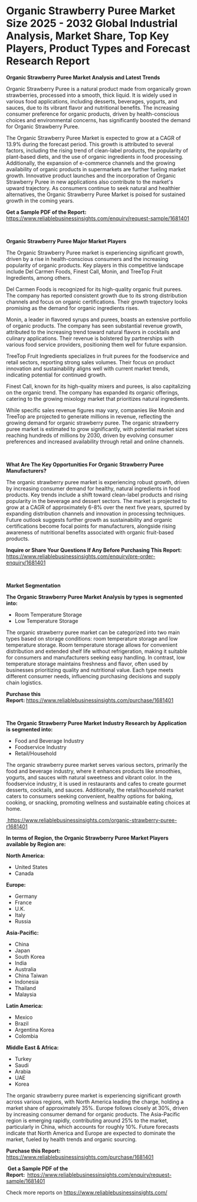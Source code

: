 <p><h1>Organic Strawberry Puree Market Size 2025 - 2032 Global Industrial Analysis, Market Share, Top Key Players, Product Types and Forecast Research Report</h1></p><p><strong>Organic Strawberry Puree Market Analysis and Latest Trends</strong></p>
<p><p>Organic Strawberry Puree is a natural product made from organically grown strawberries, processed into a smooth, thick liquid. It is widely used in various food applications, including desserts, beverages, yogurts, and sauces, due to its vibrant flavor and nutritional benefits. The increasing consumer preference for organic products, driven by health-conscious choices and environmental concerns, has significantly boosted the demand for Organic Strawberry Puree.</p><p>The Organic Strawberry Puree Market is expected to grow at a CAGR of 13.9% during the forecast period. This growth is attributed to several factors, including the rising trend of clean-label products, the popularity of plant-based diets, and the use of organic ingredients in food processing. Additionally, the expansion of e-commerce channels and the growing availability of organic products in supermarkets are further fueling market growth. Innovative product launches and the incorporation of Organic Strawberry Puree in new applications also contribute to the market's upward trajectory. As consumers continue to seek natural and healthier alternatives, the Organic Strawberry Puree Market is poised for sustained growth in the coming years.</p></p>
<p><strong>Get a Sample PDF of the Report:&nbsp;</strong> <a href="https://www.reliablebusinessinsights.com/enquiry/request-sample/1681401?utm_campaign=2099&utm_medium=2&utm_source=Github&utm_content=ia&utm_term=06032025&utm_id=organic-strawberry-puree">https://www.reliablebusinessinsights.com/enquiry/request-sample/1681401</a></p>
<p>&nbsp;</p>
<p><strong>Organic Strawberry Puree Major Market Players</strong></p>
<p><p>The Organic Strawberry Puree market is experiencing significant growth, driven by a rise in health-conscious consumers and the increasing popularity of organic products. Key players in this competitive landscape include Del Carmen Foods, Finest Call, Monin, and TreeTop Fruit Ingredients, among others.</p><p>Del Carmen Foods is recognized for its high-quality organic fruit purees. The company has reported consistent growth due to its strong distribution channels and focus on organic certifications. Their growth trajectory looks promising as the demand for organic ingredients rises.</p><p>Monin, a leader in flavored syrups and purees, boasts an extensive portfolio of organic products. The company has seen substantial revenue growth, attributed to the increasing trend toward natural flavors in cocktails and culinary applications. Their revenue is bolstered by partnerships with various food service providers, positioning them well for future expansion.</p><p>TreeTop Fruit Ingredients specializes in fruit purees for the foodservice and retail sectors, reporting strong sales volumes. Their focus on product innovation and sustainability aligns well with current market trends, indicating potential for continued growth.</p><p>Finest Call, known for its high-quality mixers and purees, is also capitalizing on the organic trend. The company has expanded its organic offerings, catering to the growing mixology market that prioritizes natural ingredients.</p><p>While specific sales revenue figures may vary, companies like Monin and TreeTop are projected to generate millions in revenue, reflecting the growing demand for organic strawberry puree. The organic strawberry puree market is estimated to grow significantly, with potential market sizes reaching hundreds of millions by 2030, driven by evolving consumer preferences and increased availability through retail and online channels.</p></p>
<p>&nbsp;</p>
<p><strong>What Are The Key Opportunities For Organic Strawberry Puree Manufacturers?</strong></p>
<p><p>The organic strawberry puree market is experiencing robust growth, driven by increasing consumer demand for healthy, natural ingredients in food products. Key trends include a shift toward clean-label products and rising popularity in the beverage and dessert sectors. The market is projected to grow at a CAGR of approximately 6-8% over the next five years, spurred by expanding distribution channels and innovation in processing techniques. Future outlook suggests further growth as sustainability and organic certifications become focal points for manufacturers, alongside rising awareness of nutritional benefits associated with organic fruit-based products.</p></p>
<p><strong>Inquire or Share Your Questions If Any Before Purchasing This Report:</strong> <a href="https://www.reliablebusinessinsights.com/enquiry/pre-order-enquiry/1681401?utm_campaign=2099&utm_medium=2&utm_source=Github&utm_content=ia&utm_term=06032025&utm_id=organic-strawberry-puree">https://www.reliablebusinessinsights.com/enquiry/pre-order-enquiry/1681401</a></p>
<p>&nbsp;</p>
<p><strong>Market Segmentation</strong></p>
<p><strong>The Organic Strawberry Puree Market Analysis by types is segmented into:</strong></p>
<p><ul><li>Room Temperature Storage</li><li>Low Temperature Storage</li></ul></p>
<p><p>The organic strawberry puree market can be categorized into two main types based on storage conditions: room temperature storage and low temperature storage. Room temperature storage allows for convenient distribution and extended shelf life without refrigeration, making it suitable for consumers and manufacturers seeking easy handling. In contrast, low temperature storage maintains freshness and flavor, often used by businesses prioritizing quality and nutritional value. Each type meets different consumer needs, influencing purchasing decisions and supply chain logistics.</p></p>
<p><strong>Purchase this Report:&nbsp;</strong><a href="https://www.reliablebusinessinsights.com/purchase/1681401?utm_campaign=2099&utm_medium=2&utm_source=Github&utm_content=ia&utm_term=06032025&utm_id=organic-strawberry-puree">https://www.reliablebusinessinsights.com/purchase/1681401</a></p>
<p>&nbsp;</p>
<p><strong>The Organic Strawberry Puree Market Industry Research by Application is segmented into:</strong></p>
<p><ul><li>Food and Beverage Industry</li><li>Foodservice Industry</li><li>Retail/Household</li></ul></p>
<p><p>The organic strawberry puree market serves various sectors, primarily the food and beverage industry, where it enhances products like smoothies, yogurts, and sauces with natural sweetness and vibrant color. In the foodservice industry, it is used in restaurants and cafes to create gourmet desserts, cocktails, and sauces. Additionally, the retail/household market caters to consumers seeking convenient, healthy options for baking, cooking, or snacking, promoting wellness and sustainable eating choices at home.</p></p>
<p><a href="https://www.reliablebusinessinsights.com/organic-strawberry-puree-r1681401?utm_campaign=2099&utm_medium=2&utm_source=Github&utm_content=ia&utm_term=06032025&utm_id=organic-strawberry-puree">&nbsp;https://www.reliablebusinessinsights.com/organic-strawberry-puree-r1681401</a></p>
<p><strong>In terms of Region, the Organic Strawberry Puree Market Players available by Region are:</strong></p>
<p>
    <p> <strong> North America: </strong>
        <ul>
            <li>United States</li>
            <li>Canada</li>
        </ul>
        </p> 
    <p> <strong> Europe: </strong>
        <ul>
            <li>Germany</li>
            <li>France</li>
            <li>U.K.</li>
            <li>Italy</li>
            <li>Russia</li>
        </ul>
        </p> 
    <p> <strong> Asia-Pacific: </strong>
        <ul>
            <li>China</li>
            <li>Japan</li>
            <li>South Korea</li>
            <li>India</li>
            <li>Australia</li>
            <li>China Taiwan</li>
            <li>Indonesia</li>
            <li>Thailand</li>
            <li>Malaysia</li>
        </ul>
        </p> 
    <p> <strong> Latin America: </strong>
        <ul>
            <li>Mexico</li>
            <li>Brazil</li>
            <li>Argentina Korea</li>
            <li>Colombia</li>
        </ul>
        </p> 
    <p> <strong> Middle East & Africa: </strong>
        <ul>
            <li>Turkey</li>
            <li>Saudi</li>
            <li>Arabia</li>
            <li>UAE</li>
            <li>Korea</li>
        </ul>
    </p>
    </p>
<p><p>The organic strawberry puree market is experiencing significant growth across various regions, with North America leading the charge, holding a market share of approximately 35%. Europe follows closely at 30%, driven by increasing consumer demand for organic products. The Asia-Pacific region is emerging rapidly, contributing around 25% to the market, particularly in China, which accounts for roughly 10%. Future forecasts indicate that North America and Europe are expected to dominate the market, fueled by health trends and organic sourcing.</p></p>
<p><strong>Purchase this Report: </strong><a href="https://www.reliablebusinessinsights.com/purchase/1681401?utm_campaign=2099&utm_medium=2&utm_source=Github&utm_content=ia&utm_term=06032025&utm_id=organic-strawberry-puree">https://www.reliablebusinessinsights.com/purchase/1681401</a></p>
<p>&nbsp;<strong>Get a Sample PDF of the Report:&nbsp;&nbsp;</strong><a href="https://www.reliablebusinessinsights.com/enquiry/request-sample/1681401?utm_campaign=2099&utm_medium=2&utm_source=Github&utm_content=ia&utm_term=06032025&utm_id=organic-strawberry-puree">https://www.reliablebusinessinsights.com/enquiry/request-sample/1681401</a></p>
<p><strong></strong></p>
<p>Check more reports on <a href="https://www.reliablebusinessinsights.com/?utm_campaign=2099&utm_medium=2&utm_source=Github&utm_content=ia&utm_term=06032025&utm_id=organic-strawberry-puree">https://www.reliablebusinessinsights.com/</a></p>